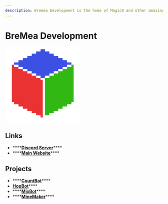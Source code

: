 ```yaml
---
description: Bremea Development is the home of Magic8 and other amazing bots.
---
```


# BreMea Development

![](../../.gitbook/assets/bremea.png)

## Links

* \*\*\*\*[**Discord Server**](https://bremea.com/discord)\*\*\*\*
* \*\*\*\*[**Main Website**](https://bremea.com/)\*\*\*\*

## Projects

* \*\*\*\*[**CountBot**](https://bremea.com/countbot/)\*\*\*\*
* [**HopBot**](https://bremea.com/hopbot)\*\*\*\*
* \*\*\*\*[**MixBot**](https://bremea.com/mixbot/)\*\*\*\*
* \*\*\*\*[**MineMaker**](https://bremea.com/minemaker)\*\*\*\*




